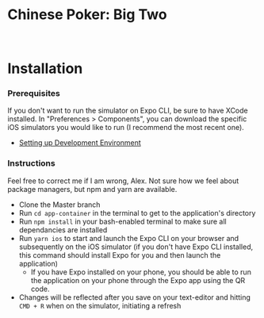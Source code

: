 # Chinese Poker: Big Two

&nbsp;

# Installation
  ### Prerequisites
  If you don't want to run the simulator on Expo CLI, be sure to have XCode installed. In "Preferences > Components", you can download the specific iOS simulators you would like to run (I recommend the most recent one).
  - [Setting up Development Environment](https://reactnative.dev/docs/environment-setup)
  
  ### Instructions
  Feel free to correct me if I am wrong, Alex. Not sure how we feel about package managers, but npm and yarn are available.
  - Clone the Master branch
  - Run `cd app-container` in the terminal to get to the application's directory
  - Run `npm install` in your bash-enabled terminal to make sure all dependancies are installed
  - Run `yarn ios` to start and launch the Expo CLI on your browser and subsequently on the iOS simulator (if you don't have Expo CLI installed, this command should install Expo for you and then launch the application)
    - If you have Expo installed on your phone, you should be able to run the application on your phone through the Expo app using the QR code.
  - Changes will be reflected after you save on your text-editor and hitting `CMD + R` when on the simulator, initiating a refresh 
